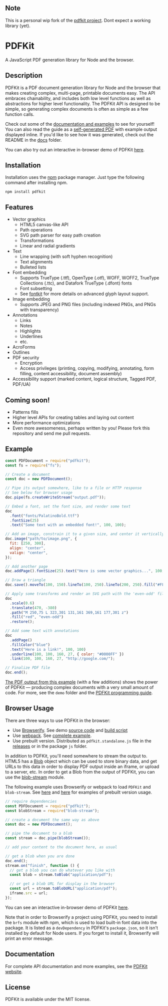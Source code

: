 ## Note

This is a personal wip fork of the [pdfkit project](https://github.com/foliojs/pdfkit). Dont expect a working library (yet).

# PDFKit

A JavaScript PDF generation library for Node and the browser.

## Description

PDFKit is a PDF document generation library for Node and the browser that makes creating complex, multi-page, printable
documents easy. The API embraces chainability, and includes both low level functions as well as abstractions for higher
level functionality. The PDFKit API is designed to be simple, so generating complex documents is often as simple as
a few function calls.

Check out some of the [documentation and examples](http://pdfkit.org/docs/getting_started.html) to see for yourself!
You can also read the guide as a [self-generated PDF](http://pdfkit.org/docs/guide.pdf) with example output displayed inline.
If you'd like to see how it was generated, check out the README in the [docs](https://github.com/foliojs/pdfkit/tree/master/docs)
folder.

You can also try out an interactive in-browser demo of PDFKit [here](http://pdfkit.org/demo/browser.html).

## Installation

Installation uses the [npm](http://npmjs.org/) package manager. Just type the following command after installing npm.

    npm install pdfkit

## Features

- Vector graphics
  - HTML5 canvas-like API
  - Path operations
  - SVG path parser for easy path creation
  - Transformations
  - Linear and radial gradients
- Text
  - Line wrapping (with soft hyphen recognition)
  - Text alignments
  - Bulleted lists
- Font embedding
  - Supports TrueType (.ttf), OpenType (.otf), WOFF, WOFF2, TrueType Collections (.ttc), and Datafork TrueType (.dfont) fonts
  - Font subsetting
  - See [fontkit](http://github.com/foliojs/fontkit) for more details on advanced glyph layout support.
- Image embedding
  - Supports JPEG and PNG files (including indexed PNGs, and PNGs with transparency)
- Annotations
  - Links
  - Notes
  - Highlights
  - Underlines
  - etc.
- AcroForms
- Outlines
- PDF security
  - Encryption
  - Access privileges (printing, copying, modifying, annotating, form filling, content accessibility, document assembly)
- Accessibility support (marked content, logical structure, Tagged PDF, PDF/UA)

## Coming soon!

- Patterns fills
- Higher level APIs for creating tables and laying out content
- More performance optimizations
- Even more awesomeness, perhaps written by you! Please fork this repository and send me pull requests.

## Example

```javascript
const PDFDocument = require("pdfkit");
const fs = require("fs");

// Create a document
const doc = new PDFDocument();

// Pipe its output somewhere, like to a file or HTTP response
// See below for browser usage
doc.pipe(fs.createWriteStream("output.pdf"));

// Embed a font, set the font size, and render some text
doc
  .font("fonts/PalatinoBold.ttf")
  .fontSize(25)
  .text("Some text with an embedded font!", 100, 100);

// Add an image, constrain it to a given size, and center it vertically and horizontally
doc.image("path/to/image.png", {
  fit: [250, 300],
  align: "center",
  valign: "center",
});

// Add another page
doc.addPage().fontSize(25).text("Here is some vector graphics...", 100, 100);

// Draw a triangle
doc.save().moveTo(100, 150).lineTo(100, 250).lineTo(200, 250).fill("#FF3300");

// Apply some transforms and render an SVG path with the 'even-odd' fill rule
doc
  .scale(0.6)
  .translate(470, -380)
  .path("M 250,75 L 323,301 131,161 369,161 177,301 z")
  .fill("red", "even-odd")
  .restore();

// Add some text with annotations
doc
  .addPage()
  .fillColor("blue")
  .text("Here is a link!", 100, 100)
  .underline(100, 100, 160, 27, { color: "#0000FF" })
  .link(100, 100, 160, 27, "http://google.com/");

// Finalize PDF file
doc.end();
```

[The PDF output from this example](http://pdfkit.org/demo/out.pdf) (with a few additions) shows the power of PDFKit — producing
complex documents with a very small amount of code. For more, see the `demo` folder and the
[PDFKit programming guide](http://pdfkit.org/docs/getting_started.html).

## Browser Usage

There are three ways to use PDFKit in the browser:

- Use [Browserify](http://browserify.org/). See demo [source code](https://github.com/foliojs/pdfkit/blob/master/examples/browserify/browser.js) and [build script](https://github.com/foliojs/pdfkit/blob/master/package.json#L62)
- Use [webpack](https://webpack.js.org/). See [complete example](https://github.com/foliojs/pdfkit/blob/master/examples/webpack).
- Use prebuilt version. Distributed as `pdfkit.standalone.js` file in the [releases](https://github.com/foliojs/pdfkit/releases) or in the package `js` folder.

In addition to PDFKit, you'll need somewhere to stream the output to. HTML5 has a
[Blob](https://developer.mozilla.org/en-US/docs/Web/API/Blob) object which can be used to store binary data, and
get URLs to this data in order to display PDF output inside an iframe, or upload to a server, etc. In order to
get a Blob from the output of PDFKit, you can use the [blob-stream](https://github.com/devongovett/blob-stream)
module.

The following example uses Browserify or webpack to load `PDFKit` and `blob-stream`. See [here](https://codepen.io/blikblum/pen/gJNWMg?editors=1010) and [here](https://codepen.io/blikblum/pen/YboVNq?editors=1010) for examples
of prebuilt version usage.

```javascript
// require dependencies
const PDFDocument = require("pdfkit");
const blobStream = require("blob-stream");

// create a document the same way as above
const doc = new PDFDocument();

// pipe the document to a blob
const stream = doc.pipe(blobStream());

// add your content to the document here, as usual

// get a blob when you are done
doc.end();
stream.on("finish", function () {
  // get a blob you can do whatever you like with
  const blob = stream.toBlob("application/pdf");

  // or get a blob URL for display in the browser
  const url = stream.toBlobURL("application/pdf");
  iframe.src = url;
});
```

You can see an interactive in-browser demo of PDFKit [here](http://pdfkit.org/demo/browser.html).

Note that in order to Browserify a project using PDFKit, you need to install the `brfs` module with npm,
which is used to load built-in font data into the package. It is listed as a `devDependency` in
PDFKit's `package.json`, so it isn't installed by default for Node users.
If you forget to install it, Browserify will print an error message.

## Documentation

For complete API documentation and more examples, see the [PDFKit website](http://pdfkit.org/).

## License

PDFKit is available under the MIT license.
